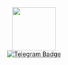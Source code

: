 <div id="header" align="center">
    <img src="https://media.giphy.com/media/wKWxuUOcp9fdvckBty/giphy.gif" width="100"/>
</div>
<div id="badges" align="center">
    <a href = "https://t.me/terriorra">
        <img src="https://img.shields.io/badge/telegram-blue?logo=telegram&logoColor=white&style=for-the-badge" alt="Telegram Badge"/>
    </a>
</div>
